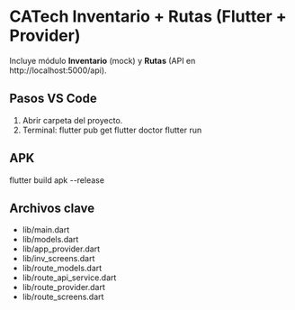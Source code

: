 # CATech Inventario + Rutas (Flutter + Provider)
Incluye módulo **Inventario** (mock) y **Rutas** (API en http://localhost:5000/api).

## Pasos VS Code
1. Abrir carpeta del proyecto.
2. Terminal:
   flutter pub get
   flutter doctor
   flutter run

## APK
flutter build apk --release

## Archivos clave
- lib/main.dart
- lib/models.dart
- lib/app_provider.dart
- lib/inv_screens.dart
- lib/route_models.dart
- lib/route_api_service.dart
- lib/route_provider.dart
- lib/route_screens.dart
